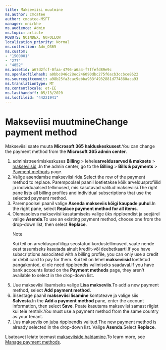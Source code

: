 ```yaml
---
title: Makseviisi muutmine
ms.author: cmcatee
author: cmcatee-MSFT
manager: mnirkhe
ms.audience: Admin
ms.topic: article
ROBOTS: NOINDEX, NOFOLLOW
localization_priority: Normal
ms.collection: Adm_O365
ms.custom:
- "1500001"
- "277"
- "4852"
ms.assetid: a67d2fcf-0faa-4796-a6a4-f7ffefd89e9c
ms.openlocfilehash: a0bbc046c28ec246090dbc275f6acb3ccbce8622
ms.sourcegitcommit: a98b25fa3cac9ebba983f4932881d774880aca93
ms.translationtype: MT
ms.contentlocale: et-EE
ms.lasthandoff: 05/13/2020
ms.locfileid: "44221941"
---
```

# <a name="change-payment-method"></a><span data-ttu-id="d6c8c-102">Makseviisi muutmine</span><span class="sxs-lookup"><span data-stu-id="d6c8c-102">Change payment method</span></span>

<span data-ttu-id="d6c8c-103">Makseviisi saate muuta **Microsoft 365 halduskeskusest**.</span><span class="sxs-lookup"><span data-stu-id="d6c8c-103">You can change the payment method from the **Microsoft 365 admin center**.</span></span>
  
1. <span data-ttu-id="d6c8c-104">administreerimiskeskuses **Billing**  >  lehele**arveldusarved & maksete**  >  [makseviisid](https://go.microsoft.com/fwlink/p/?linkid=2018806) .</span><span class="sxs-lookup"><span data-stu-id="d6c8c-104">In the admin center, go to the **Billing** > **Bills & payments** > [Payment methods](https://go.microsoft.com/fwlink/p/?linkid=2018806) page.</span></span>
2. <span data-ttu-id="d6c8c-105">Valige asendamise makseviisi rida.</span><span class="sxs-lookup"><span data-stu-id="d6c8c-105">Select the row of the payment method to replace.</span></span> <span data-ttu-id="d6c8c-106">Parempoolsel paanil loetletakse kõik arveldusprofiilid ja individuaalsed tellimused, mis kasutavad valitud makseviisi.</span><span class="sxs-lookup"><span data-stu-id="d6c8c-106">The right pane lists all billing profiles and individual subscriptions that use the selected payment method.</span></span>
3. <span data-ttu-id="d6c8c-107">Parempoolsel paanil valige **Asenda makseviis kõigi kaupade puhul**.</span><span class="sxs-lookup"><span data-stu-id="d6c8c-107">In the right pane, select **Replace payment method for all items**.</span></span>
4. <span data-ttu-id="d6c8c-108">Olemasoleva makseviisi kasutamiseks valige üks ripploendist ja seejärel valige **Asenda**.</span><span class="sxs-lookup"><span data-stu-id="d6c8c-108">To use an existing payment method, choose one from the drop-down list, then select **Replace**.</span></span>
    > [!NOTE]
    > <span data-ttu-id="d6c8c-109">Kui teil on arveldusprofiiliga seostatud kordustellimused, saate nende eest tasumiseks kasutada ainult krediit-või deebetkaarti.</span><span class="sxs-lookup"><span data-stu-id="d6c8c-109">If you have subscriptions associated with a billing profile, you can only use a credit or debit card to pay for them.</span></span> <span data-ttu-id="d6c8c-110">Kui teil on lehel **makseviisid** loetletud pangakontod, ei ole need ripploendis valimiseks saadaval.</span><span class="sxs-lookup"><span data-stu-id="d6c8c-110">If you have bank accounts listed on the **Payment methods** page, they aren't available to select in the drop-down list.</span></span>
5. <span data-ttu-id="d6c8c-111">Uue makseviisi lisamiseks valige **Lisa makseviis**.</span><span class="sxs-lookup"><span data-stu-id="d6c8c-111">To add a new payment method, select **Add payment method**.</span></span>
6. <span data-ttu-id="d6c8c-112">Sisestage paanil **makseviisi lisamine** kontoteave ja valige siis **Salvesta**.</span><span class="sxs-lookup"><span data-stu-id="d6c8c-112">In the **Add a payment method** pane, enter the account information, then select **Save**.</span></span> <span data-ttu-id="d6c8c-113">Peate kasutama makseviisi samast riigist kui teie rentnik.</span><span class="sxs-lookup"><span data-stu-id="d6c8c-113">You must use a payment method from the same country as your tenant.</span></span>
7. <span data-ttu-id="d6c8c-114">Uus makseviis on juba ripploendis valitud.</span><span class="sxs-lookup"><span data-stu-id="d6c8c-114">The new payment method is already selected in the drop-down list.</span></span> <span data-ttu-id="d6c8c-115">Valige **Asenda**.</span><span class="sxs-lookup"><span data-stu-id="d6c8c-115">Select **Replace**.</span></span>

<span data-ttu-id="d6c8c-116">Lisateavet leiate teemast [makseviiside haldamine](https://docs.microsoft.com/microsoft-365/commerce/billing-and-payments/manage-payment-methods).</span><span class="sxs-lookup"><span data-stu-id="d6c8c-116">To learn more, see [Manage payment methods](https://docs.microsoft.com/microsoft-365/commerce/billing-and-payments/manage-payment-methods).</span></span>